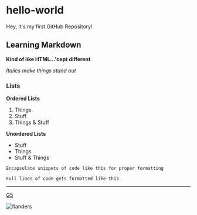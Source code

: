 # hello-world
Hey, it's my first GitHub Repository!

## Learning Markdown
**Kind of like HTML...'cept different**

*Italics make things stand out*

### Lists
**Ordered Lists**
1. Things
2. Stuff
3. Things & Stuff

**Unordered Lists**
- Stuff
- Things
- Stuff & Things

`Encapsulate snippets of code like this for proper formatting`

```
Full lines of code gets formatted like this
```

---
[G5](https://www.getg5.com)

![flanders](https://user-images.githubusercontent.com/103955308/164332169-10bf9fb6-2b4a-4f56-bfb4-36da18af2e5c.jpg)
